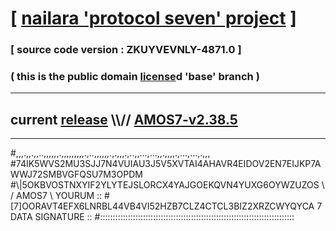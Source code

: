 
# [ [nailara 'protocol seven' project](http://nailara.network/) ]

### [ source code version : ZKUYVEVNLY-4871.0 ]

### ( this is the public domain [license](../license)d 'base' branch )
---
## current [release](https://github.com/nailara-technologies/protocol-7/releases) \\\\// [AMOS7-v2.38.5](https://github.com/nailara-technologies/protocol-7/releases/tag/AMOS7-v2.38.5)
---

#,,,.,,.,,..,,,,,,.,,,,,,,,,.,..,,,,,,.,.,,,.,..,,...,...,,.,,,,.,...,...,.,,,
#74IK5WVS2MU3SJJ7N4VUIAU3J5V5XVTAI4AHAVR4EIDOV2EN7EIJKP7AWWJ72SMBVGFQSU7M3OPDM
#\\\|5OKBVOSTNXYIF2YLYTEJSLORCX4YAJGOEKQVN4YUXG6OYWZUZOS \ / AMOS7 \ YOURUM ::
#\[7]OORAVT4EFX6LNRBL44VB4VI52HZB7CLZ4CTCL3BIZ2XRZCWYQYCA 7  DATA SIGNATURE ::
#:::::::::::::::::::::::::::::::::::::::::::::::::::::::::::::::::::::::::::::
